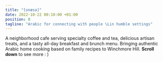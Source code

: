 ```yaml
---
title: "[onæsa]"
date: 2022-10-22 00:10:00 +01:00
position: 0
tagline: "Arabic for connecting with people \Lin humble settings"
---
```


A neighborhood cafe serving specialty coffee and tea, delicious artisan treats, and a tasty all-day breakfast and brunch menu.
Bringing authentic Arabic home cooking based on family recipes to Winchmore Hill.
**Scroll down** to see more : )